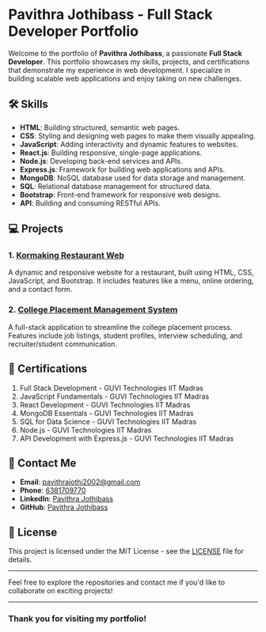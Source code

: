 # Pavithra Jothibass - Full Stack Developer Portfolio

Welcome to the portfolio of **Pavithra Jothibass**, a passionate **Full Stack Developer**. This portfolio showcases my skills, projects, and certifications that demonstrate my experience in web development. I specialize in building scalable web applications and enjoy taking on new challenges.

## 🛠️ Skills
- **HTML**: Building structured, semantic web pages.
- **CSS**: Styling and designing web pages to make them visually appealing.
- **JavaScript**: Adding interactivity and dynamic features to websites.
- **React.js**: Building responsive, single-page applications.
- **Node.js**: Developing back-end services and APIs.
- **Express.js**: Framework for building web applications and APIs.
- **MongoDB**: NoSQL database used for data storage and management.
- **SQL**: Relational database management for structured data.
- **Bootstrap**: Front-end framework for responsive web designs.
- **API**: Building and consuming RESTful APIs.

## 💻 Projects

### 1. [Kormaking Restaurant Web](https://github.com/PavithraJothibass/kormakingrestaurantweb)
A dynamic and responsive website for a restaurant, built using HTML, CSS, JavaScript, and Bootstrap. It includes features like a menu, online ordering, and a contact form.

### 2. [College Placement Management System](https://project-check-eight.vercel.app/)
A full-stack application to streamline the college placement process. Features include job listings, student profiles, interview scheduling, and recruiter/student communication.

## 🏅 Certifications
1. Full Stack Development - GUVI Technologies IIT Madras
2. JavaScript Fundamentals - GUVI Technologies IIT Madras
3. React Development - GUVI Technologies IIT Madras
4. MongoDB Essentials - GUVI Technologies IIT Madras
5. SQL for Data Science - GUVI Technologies IIT Madras
6. Node.js - GUVI Technologies IIT Madras
7. API Development with Express.js - GUVI Technologies IIT Madras

## 🔗 Contact Me
- **Email**: [pavithrajothi2002@gmail.com](mailto:pavithrajothi2002@gmail.com)
- **Phone**: [6381709770](tel:6381709770)
- **LinkedIn**: [Pavithra Jothibass](https://www.linkedin.com/in/pavithraj21/)
- **GitHub**: [Pavithra Jothibass](https://github.com/PavithraJothibass)

## 📝 License
This project is licensed under the MIT License - see the [LICENSE](LICENSE) file for details.

---

Feel free to explore the repositories and contact me if you'd like to collaborate on exciting projects!

---

### Thank you for visiting my portfolio!
